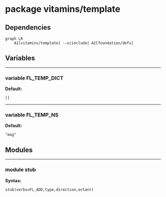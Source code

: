 # package vitamins/template


## Dependencies

```mermaid
graph LR
    A1[vitamins/template] --o|include| A2[foundation/defs]
```

## Variables


---

### variable FL_TEMP_DICT

__Default:__

    []

---

### variable FL_TEMP_NS

__Default:__

    "mag"

## Modules


---

### module stub

__Syntax:__

    stub(verbs=FL_ADD,type,direction,octant)

